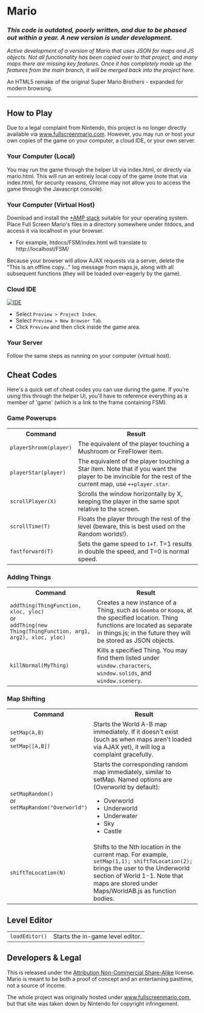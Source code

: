 Mario
===============

### ***This code is outdated, poorly written, and due to be phased out within a year. A new version is under development.***

*Active development of a version of Mario that uses JSON for maps and JS objects. Not all functionality has been copied over to that project, and many maps there are missing key features. Once it has completely made up the features from the main branch, it will be merged back into the project here.*

An HTML5 remake of the original Super Mario Brothers - expanded for modern browsing.

------------------------------------------------------------------------------------

## How to Play

Due to a legal complaint from Nintendo, this project is no longer directly available via www.fullscreenmario.com.
However, you may run or host your own copies of the game on your computer, a cloud IDE, or your own server.

### Your Computer (Local)

You may run the game through the helper UI via index.html, or directly via mario.html.
This will run an entirely local copy of the game (note that via index.html, for security reasons, Chrome may not 
allow you to access the game through the Javascript console).

### Your Computer (Virtual Host)

Download and install the <a href='http://www.apachefriends.org/en/xampp.html'>*AMP stack</a> suitable for your operating system.
Place Full Screen Mario's files in a directory somewhere under htdocs, and access it via localhost in your browser.

* For example, htdocs/FSM/index.html will translate to http://localhost/FSM/

Because your browser will allow AJAX requests via a server, delete the "This is an offline copy..." log message
from maps.js, along with all subsequent functions (they will be loaded over-eagerly by the game).

### Cloud IDE

[![IDE](https://codio-public.s3.amazonaws.com/sharing/demo-in-ide.png)](https://codio.com/p/create/?from_github=Diogenesthecynic/FullScreenMario)

* Select `Preview > Project Index`.
* Select `Preview > New Browser Tab`.
* Click `Preview` and then click inside the game area.

### Your Server

Follow the same steps as running on your computer (virtual host). 

## Cheat Codes

Here's a quick set of cheat codes you can use during the game. If you're using this through the helper UI, you'll have to reference everything as a member of 'game' (which is a link to the frame containing FSM).

### Game Powerups

<html>

<table>

  <tr>
    <th>Command</th>
    <th>Result</th>
  </tr>

  <tr>
    <td><code>playerShroom(player)</code></td>
    <td>The equivalent of the player touching a Mushroom or FireFlower item.</td>
  </tr>

  <tr>
    <td><code>playerStar(player)</code></td>
    <td>The equivalent of the player touching a Star item. Note that if you want the player to be invincible for the rest of the current map, use <code>++player.star</code>.</td>
  </tr>

  <tr>
    <td><code>scrollPlayer(X)</code></td>
    <td>Scrolls the window horizontally by X, keeping the player in the same spot relative to the screen.</td>
  </tr>

  <tr>
    <td><code>scrollTime(T)</code></td>
    <td>Floats the player through the rest of the level (beware, this is best used on the Random worlds!).</td>
  </tr>

  <tr>
    <td><code>fastforward(T)</code></td>
    <td>Sets the game speed to <code>1+T</code>. T=1 results in double the speed, and T=0 is normal speed.</td>
  </tr>

</table>

</html>

### Adding Things

<html>

<table>

  <tr>
    <th>Command</th>
    <th>Result</th>
  </tr>

  <tr>
    <td>
      <code>addThing(ThingFunction, xloc, yloc)</code>
      <br>or</br>
      <code>addThing(new Thing(ThingFunction, arg1, arg2), xloc, yloc)</code>
    </td>
    <td>Creates a new instance of a Thing, such as <code>Goomba</code> or <code>Koopa</code>, at the specified location. Thing functions are located as separate in things.js; in the future they will be stored as JSON objects.</td>
  </tr>

  <tr>
    <td><code>killNormal(MyThing)</code></td>
    <td>Kills a specified Thing. You may find them listed under <code>window.characters</code>, <code>window.solids</code>, and <code>window.scenery</code>.</td>
  </tr>

</table>

</html>

### Map Shifting

<html>

<table>

<tr>
  <th>Command</th>
  <th>Result</th>
</tr>

<tr>
  <td>
    <code>setMap(A,B)</code>
    <br>or</br>
    <code>setMap([A,B])</code>
  </td>
  <td>Starts the World A-B map immediately. If it doesn't exist (such as when maps aren't loaded via AJAX yet), it will log a complaint gracefully.</td>
</tr>

<tr>
  <td>
    <code>setMapRandom()</code>
    <br>or</br>
    <code>setMapRandom("Overworld")</code>
  </td>
  <td>Starts the corresponding random map immediately, similar to setMap. Named options are (Overworld by default):
    <ul>
      <li>Overworld</li>
      <li>Underworld</li>
      <li>Underwater</li>
      <li>Sky</li>
      <li>Castle</li>
    </ul>
  </td>
</tr>

<tr>
  <td>
    <code>shiftToLocation(N)</td>
  </td>
  <td>
    Shifts to the Nth location in the current map. For example, <code>setMap(1,1); shiftToLocation(2);</code> brings the user to the Underworld section of World 1-1. Note that maps are stored under Maps/WorldAB.js as function bodies.
  </td>
</tr>

</table>

</html>
  
## Level Editor

<html>

<table>

<tr>
  <td>
    <code>loadEditor()</code>
  </td>
  <td>
    Starts the in-game level editor.
  </td>
</tr>

</table>
  
</html>

## Developers & Legal

This is released under the <a href="http://creativecommons.org/licenses/by-nc-sa/3.0/">Attribution Non-Commercial Share-Alike</a> license. Mario is meant to be both a proof of concept and an entertaining pasttime, not a source of income</a>.

The whole project was originally hosted under www.fullscreenmario.com, but that site was taken down by Nintendo for copyright infringement.
